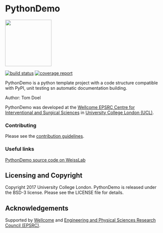 # PythonDemo

<img src="https://weisslab.cs.ucl.ac.uk/WEISS/SoftwareArchitecture/PythonDemo/raw/master/weiss-icon.png" width="150" height="150">

[![build status](https://weisslab.cs.ucl.ac.uk/WEISS/SoftwareArchitecture/PythonDemo/badges/master/build.svg)](https://weisslab.cs.ucl.ac.uk/WEISS/SoftwareArchitecture/PythonDemo/commits/master)
[![coverage report](https://weisslab.cs.ucl.ac.uk/WEISS/SoftwareArchitecture/PythonDemo/badges/master/coverage.svg)](https://weisslab.cs.ucl.ac.uk/WEISS/SoftwareArchitecture/PythonDemo/commits/master)

PythonDemo is a python template project with a code structure compatible with PyPI, unit testing sn automatic documentation building.


Author: Tom Doel

PythonDemo was developed at the [Wellcome EPSRC Centre for Interventional and Surgical Sciences][weiss] in [University College London (UCL)][ucl].



### Contributing

Please see the [contribution guidelines](./CONTRIBUTING.md).


### Useful links

[PythonDemo source code on WeissLab][PythonDemo-vcs]

[PythonDemo-vcs]: https://weisslab.cs.ucl.ac.uk/WEISS/SoftwareArchitecture/PythonDemo


## Licensing and Copyright

Copyright 2017 University College London.
PythonDemo is released under the BSD-3 license. Please see the LICENSE file for details.


## Acknowledgements

Supported by [Wellcome][wellcome] and [Engineering and Physical Sciences Research Council (EPSRC)][epsrc].

[ucl]: http://www.ucl.ac.uk
[weiss]: http://www.ucl.ac.uk/weiss
[wellcome]: https://wellcome.ac.uk/
[epsrc]: https://www.epsrc.ac.uk/

